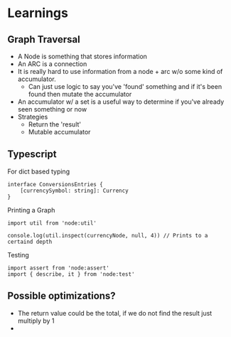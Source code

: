 # Learnings

## Graph Traversal

- A Node is something that stores information
- An ARC is a connection
- It is really hard to use information from a node + arc w/o some kind of accumulator. 
   - Can just use logic to say you've 'found' something and if it's been found then mutate the accumulator
- An accumulator w/ a set is a useful way to determine if you've already seen something or now
- Strategies
    - Return the 'result'
    - Mutable accumulator

## Typescript

For dict based typing

```
interface ConversionsEntries {
    [currencySymbol: string]: Currency
}
```

Printing a Graph

```
import util from 'node:util'

console.log(util.inspect(currencyNode, null, 4)) // Prints to a certaind depth
```


Testing

```
import assert from 'node:assert'
import { describe, it } from 'node:test'
```

## Possible optimizations?

- The return value could be the total, if we do not find the result just multiply by 1
- 